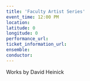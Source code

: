```yaml
---
title: 'Faculty Artist Series'
event_time: 12:00 PM
location:
latitude: 0
longitude: 0
performance_url:
ticket_information_url:
ensemble:
conductor:
---
```

<p>Works by David Heinick</p>